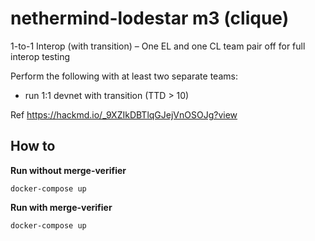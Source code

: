 # nethermind-lodestar m3 (clique)

1-to-1 Interop (with transition) – One EL and one CL team pair off for full interop testing

Perform the following with at least two separate teams:

- run 1:1 devnet with transition (TTD > 10)

Ref https://hackmd.io/_9XZIkDBTlqGJejVnOSOJg?view

## How to

**Run without merge-verifier**

```
docker-compose up
```

**Run with merge-verifier**

```
docker-compose up
```
